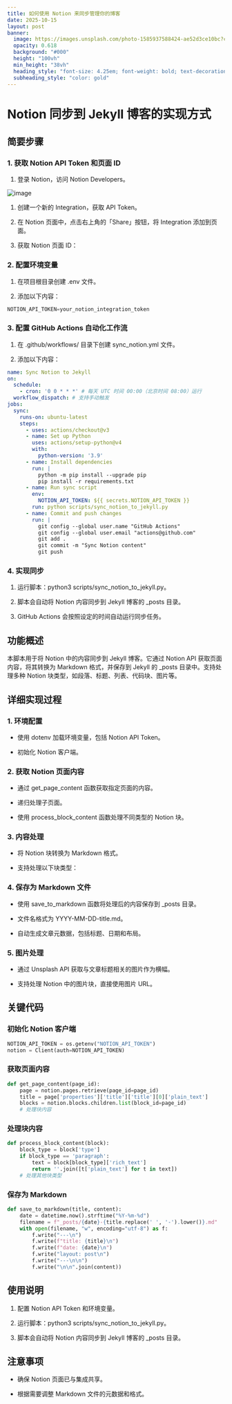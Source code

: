 ```yaml
---
title: 如何使用 Notion 来同步管理你的博客
date: 2025-10-15
layout: post
banner:
  image: https://images.unsplash.com/photo-1585937588424-ae52d3ce10bc?crop=entropy&cs=tinysrgb&fit=max&fm=jpg&ixid=M3w2OTIwMzJ8MHwxfHJhbmRvbXx8fHx8fHx8fDE3NjA1NTMwOTh8&ixlib=rb-4.1.0&q=80&w=1080
  opacity: 0.618
  background: "#000"
  height: "100vh"
  min_height: "38vh"
  heading_style: "font-size: 4.25em; font-weight: bold; text-decoration: underline"
  subheading_style: "color: gold"
---
```


# Notion 同步到 Jekyll 博客的实现方式

## 简要步骤

### 1. 获取 Notion API Token 和页面 ID

1. 登录 Notion，访问 Notion Developers。

![image](https://prod-files-secure.s3.us-west-2.amazonaws.com/a7a0cc5a-89b9-4cda-8686-1fba0ca52f40/d19c1afe-dea5-4312-9333-786b0ba83054/image.png?X-Amz-Algorithm=AWS4-HMAC-SHA256&X-Amz-Content-Sha256=UNSIGNED-PAYLOAD&X-Amz-Credential=ASIAZI2LB4663SH2ZTJF%2F20251015%2Fus-west-2%2Fs3%2Faws4_request&X-Amz-Date=20251015T183137Z&X-Amz-Expires=3600&X-Amz-Security-Token=IQoJb3JpZ2luX2VjENL%2F%2F%2F%2F%2F%2F%2F%2F%2F%2FwEaCXVzLXdlc3QtMiJHMEUCIGxjw%2Bs3Q1rM2PSUsMHl3sXrkufPXqdJfxGn6hldsvX8AiEAwRRfglRkcr6XtwJDY20XkBXDzihjvY7udEjgXmoilxoq%2FwMIexAAGgw2Mzc0MjMxODM4MDUiDP1cXGSceWxZ6BiKtCrcA4RLlRxZ6dO7GQv9xCWV8s8prEvPdIUSJfYqHDnEU44zmvXGXcBxmnqoN8s%2B%2FmymjLRD62ltPatEbHTReqnt3znBonc5BxwKWnaZDSoESV1%2FObwA6rvV1fBBJTRJzmGsqT7OMIUDs%2BsBxFAMrLbHR7H9oRXBzC005u9ODT%2Bdw4m%2B3RKQfWw8zO27BbkTdhey%2FG%2B1VFKaFVlVrEBJUrQsTakABz1gYbdKM7OncoJgZO4jLM%2FbOus0maPJ%2B9xi8CqUUj5B2ep6qdS24dj%2B08a2R6in3snYksV8eplBWjeLGcpXhLHEASDcam%2BjY0lufUiiiJpLtmNy1PyfHlzsQaFaohcjP4mMJ8eMeFFEgwvpE4MxenRmeqtoHu9MwmIDFKAVz1WjWJYoZm0b04GlkaTxMq6hOPRps8hLiA5Qq2%2BYLwbNQbdRZNAzhuTtTOVpxi%2BpF3zglZ6sV37b4DKluFSX%2B1I%2FcIYt0U2m7GhOq4UtMd0%2FaioghgKNX%2Bbrs0cShtymK7WxJmE%2B7h420PxsDI6YahlC02%2Bs5lJIft4nLNrLPbzUpjQ7Hyk90m6sQxYDEole%2F14fpC%2BL3RnMrMwuqZ2bxAiKfC303Y6AK5x4uYVnhcXoer7YVrWXG%2FEcSyhaMNa%2Fv8cGOqUBcKslAwuDCyQ3tT9ARvYfzQO5jj8Tok%2F6QOeZfHfBQrcW3f%2BZA1SFA8DgFVXWa9qGA1AteUBrOcfeMb7JwCkIc5LaadV8J1biiqtrPoLhf37bTvdU9EA%2FBBQqLi%2B8EgtM%2FQimH1XdK3g5TOVkcmKjzBGj1f%2FANRhc1mYPBruVRN1EGsLrkitgiXwsDUlomeYztatCMqu0iSY7jmt8JAbMKvZgQdcW&X-Amz-Signature=62f871fa81ce277183baea7f6e8eeb91428b274852fdb17a072e356e23b7081e&X-Amz-SignedHeaders=host&x-amz-checksum-mode=ENABLED&x-id=GetObject)

1. 创建一个新的 Integration，获取 API Token。

1. 在 Notion 页面中，点击右上角的「Share」按钮，将 Integration 添加到页面。

1. 获取 Notion 页面 ID：


### 2. 配置环境变量

1. 在项目根目录创建 .env 文件。

1. 添加以下内容：

```javascript
NOTION_API_TOKEN=your_notion_integration_token
```

### 3. 配置 GitHub Actions 自动化工作流

1. 在 .github/workflows/ 目录下创建 sync_notion.yml 文件。

1. 添加以下内容：

```yaml
name: Sync Notion to Jekyll
on:
  schedule:
    - cron: '0 0 * * *' # 每天 UTC 时间 00:00（北京时间 08:00）运行
  workflow_dispatch: # 支持手动触发
jobs:
  sync:
    runs-on: ubuntu-latest
    steps:
      - uses: actions/checkout@v3
      - name: Set up Python
        uses: actions/setup-python@v4
        with:
          python-version: '3.9'
      - name: Install dependencies
        run: |
          python -m pip install --upgrade pip
          pip install -r requirements.txt
      - name: Run sync script
        env:
          NOTION_API_TOKEN: ${{ secrets.NOTION_API_TOKEN }}
        run: python scripts/sync_notion_to_jekyll.py
      - name: Commit and push changes
        run: |
          git config --global user.name "GitHub Actions"
          git config --global user.email "actions@github.com"
          git add .
          git commit -m "Sync Notion content"
          git push
```

### 4. 实现同步

1. 运行脚本：python3 scripts/sync_notion_to_jekyll.py。

1. 脚本会自动将 Notion 内容同步到 Jekyll 博客的 _posts 目录。

1. GitHub Actions 会按照设定的时间自动运行同步任务。

## 功能概述

本脚本用于将 Notion 中的内容同步到 Jekyll 博客。它通过 Notion API 获取页面内容，将其转换为 Markdown 格式，并保存到 Jekyll 的 _posts 目录中。支持处理多种 Notion 块类型，如段落、标题、列表、代码块、图片等。

## 详细实现过程

### 1. 环境配置

- 使用 dotenv 加载环境变量，包括 Notion API Token。

- 初始化 Notion 客户端。

### 2. 获取 Notion 页面内容

- 通过 get_page_content 函数获取指定页面的内容。

- 递归处理子页面。

- 使用 process_block_content 函数处理不同类型的 Notion 块。

### 3. 内容处理

- 将 Notion 块转换为 Markdown 格式。

- 支持处理以下块类型：


### 4. 保存为 Markdown 文件

- 使用 save_to_markdown 函数将处理后的内容保存到 _posts 目录。

- 文件名格式为 YYYY-MM-DD-title.md。

- 自动生成文章元数据，包括标题、日期和布局。

### 5. 图片处理

- 通过 Unsplash API 获取与文章标题相关的图片作为横幅。

- 支持处理 Notion 中的图片块，直接使用图片 URL。

## 关键代码

### 初始化 Notion 客户端

```python
NOTION_API_TOKEN = os.getenv("NOTION_API_TOKEN")
notion = Client(auth=NOTION_API_TOKEN)
```

### 获取页面内容

```python
def get_page_content(page_id):
    page = notion.pages.retrieve(page_id=page_id)
    title = page['properties']['title']['title'][0]['plain_text']
    blocks = notion.blocks.children.list(block_id=page_id)
    # 处理块内容
```

### 处理块内容

```python
def process_block_content(block):
    block_type = block['type']
    if block_type == 'paragraph':
        text = block[block_type]['rich_text']
        return ''.join([t['plain_text'] for t in text])
    # 处理其他块类型
```

### 保存为 Markdown

```python
def save_to_markdown(title, content):
    date = datetime.now().strftime("%Y-%m-%d")
    filename = f"_posts/{date}-{title.replace(' ', '-').lower()}.md"
    with open(filename, "w", encoding="utf-8") as f:
        f.write("---\n")
        f.write(f"title: {title}\n")
        f.write(f"date: {date}\n")
        f.write("layout: post\n")
        f.write("---\n\n")
        f.write("\n\n".join(content))
```

## 使用说明

1. 配置 Notion API Token 和环境变量。

1. 运行脚本：python3 scripts/sync_notion_to_jekyll.py。

1. 脚本会自动将 Notion 内容同步到 Jekyll 博客的 _posts 目录。

## 注意事项

- 确保 Notion 页面已与集成共享。

- 根据需要调整 Markdown 文件的元数据和格式。
